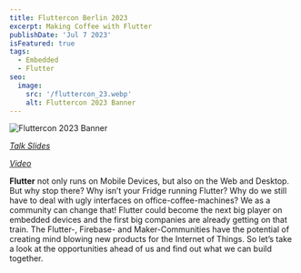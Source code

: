 ```yaml
---
title: Fluttercon Berlin 2023
excerpt: Making Coffee with Flutter
publishDate: 'Jul 7 2023'
isFeatured: true
tags:
  - Embedded
  - Flutter
seo:
  image:
    src: '/fluttercon_23.webp'
    alt: Fluttercon 2023 Banner
---
```


![Fluttercon 2023 Banner](/fluttercon_23.webp)

_[Talk Slides](https://speakerdeck.com/theis/fluttercon-2023-making-coffee-with-flutter)_

_[Video](https://www.droidcon.com/2023/08/07/making-coffee-with-flutter/)_

**Flutter** not only runs on Mobile Devices, but also on the Web and Desktop. But why stop there? Why isn’t your Fridge running Flutter? Why do we still have to deal with ugly interfaces on office-coffee-machines? We as a community can change that! Flutter could become the next big player on embedded devices and the first big companies are already getting on that train. The Flutter-, Firebase- and Maker-Communities have the potential of creating mind blowing new products for the Internet of Things. So let’s take a look at the opportunities ahead of us and find out what we can build together.
